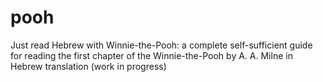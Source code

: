 pooh
====

Just read Hebrew with Winnie-the-Pooh: a complete self-sufficient guide for reading the first chapter of the Winnie-the-Pooh by A. A. Milne in Hebrew translation (work in progress)